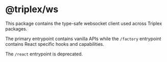 # @triplex/ws

This package contains the type-safe websocket client used across Triplex
packages.

The primary entrypoint contains vanilla APIs while the `/factory` entrypoint
contains React specific hooks and capabilities.

The `/react` entrypoint is deprecated.
